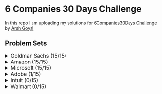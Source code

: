 # 6 Companies 30 Days Challenge

In this repo I am uploading my solutions for [6Companies30Days Challenge](https://www.youtube.com/watch?v=8ESo_bXhRC4) by [Arsh Goyal](https://www.linkedin.com/in/arshgoyal/)

## Problem Sets

<details>
<summary style="font-size: 1.2em">Goldman Sachs (15/15)</summary>

| Sr  | [Problems](./goldman-sachs/README.md)                                                                                   | TryIt                                                                                                                                  | Status |
| --- | ----------------------------------------------------------------------------------------------------------------------- | -------------------------------------------------------------------------------------------------------------------------------------- | ------ |
| 1   | [Print Anagrams Together](./goldman-sachs/print-anagrams-together.md)                                                   | [![Problem Link](./assets/gfg.svg)](https://practice.geeksforgeeks.org/problems/print-anagrams-together/1/#)                           | ✅     |
| 2   | [Overlapping Rectangles](./goldman-sachs/overlapping-rectangles1924.md)                                                 | [![Problem Link](./assets/gfg.svg)](https://practice.geeksforgeeks.org/problems/overlapping-rectangles1924/1/)                         | ✅     |
| 3   | [Count the subarrays having product less than k](./goldman-sachs/count-the-subarrays-having-product-less-than-k1708.md) | [![Problem Link](./assets/gfg.svg)](https://practice.geeksforgeeks.org/problems/count-the-subarrays-having-product-less-than-k1708/1/) | ✅     |
| 4   | [Run Length Encoding](./goldman-sachs/run-length-encoding.md)                                                           | [![Problem Link](./assets/gfg.svg)](https://practice.geeksforgeeks.org/problems/run-length-encoding/1/)                                | ✅     |
| 5   | [Ugly Number](./goldman-sachs/ugly-numbers2254.md)                                                                      | [![Problem Link](./assets/gfg.svg)](https://practice.geeksforgeeks.org/problems/ugly-numbers2254/1/)                                   | ✅     |
| 6   | [Greatest Common Divisor of Strings](./goldman-sachs/greatest-common-divisor-of-strings.md)                             | [![Problem Link](./assets/lc.svg)](https://leetcode.com/problems/greatest-common-divisor-of-strings/)                                  | ✅     |
| 7   | [Find the position of M-th item](./goldman-sachs/find-the-position-of-m-th-item1723.md)                                 | [![Problem Link](./assets/gfg.svg)](https://practice.geeksforgeeks.org/problems/find-the-position-of-m-th-item1723/1#)                 | ✅     |
| 8   | [Total Decoding Messages](./goldman-sachs/total-decoding-messages1235.md)                                               | [![Problem Link](./assets/gfg.svg)](https://practice.geeksforgeeks.org/problems/total-decoding-messages1235/1/)                        | ✅     |
| 9   | [Number following a pattern](./goldman-sachs/number-following-a-pattern3126.md)                                         | [![Problem Link](./assets/gfg.svg)](https://practice.geeksforgeeks.org/problems/number-following-a-pattern3126/1#)                     | ✅     |
| 10  | [Max 10 numbers in a list having 10M entries](./goldman-sachs/k-largest-elements3736.md)                                | [![Problem Link](./assets/gfg.svg)](https://practice.geeksforgeeks.org/problems/k-largest-elements3736/1)                              | ✅     |
| 11  | [Find Missing And Repeating](./goldman-sachs/find-missing-and-repeating2512.md)                                         | [![Problem Link](./assets/gfg.svg)](https://practice.geeksforgeeks.org/problems/find-missing-and-repeating2512/1/#)                    | ✅     |
| 12  | [Squares in N\*N Chessboard](./goldman-sachs/squares-in-nn-chessboard1801.md)                                           | [![Problem Link](./assets/gfg.svg)](https://practice.geeksforgeeks.org/problems/squares-in-nn-chessboard1801/1)                        | ✅     |
| 13  | [Decode the string](./goldman-sachs/decode-the-string2444.md)                                                           | [![Problem Link](./assets/gfg.svg)](https://practice.geeksforgeeks.org/problems/decode-the-string2444/1)                               | ✅     |
| 14  | [Minimum Size Subarray Sum](./goldman-sachs/minimum-size-subarray-sum.md)                                               | [![Problem Link](./assets/lc.svg)](https://leetcode.com/problems/minimum-size-subarray-sum/)                                           | ✅     |
| 15  | [Array Pair Sum Divisibility Problem](./goldman-sachs/array-pair-sum-divisibility-problem3257.md)                       | [![Problem Link](./assets/gfg.svg)](https://practice.geeksforgeeks.org/problems/array-pair-sum-divisibility-problem3257/1#)            | ✅     |

</details>

<details>
<summary style="font-size: 1.2em">Amazon (15/15) </summary>

| Sr  | [Problems](./amazon/README.md)                                                                              | TryIt                                                                                                                                | Status |
| --- | ----------------------------------------------------------------------------------------------------------- | ------------------------------------------------------------------------------------------------------------------------------------ | ------ |
| 1   | [Maximum Profit](./amazon/maximum-profit.md)                                                                | [![Problem Link](./assets/gfg.svg)](https://practice.geeksforgeeks.org/problems/maximum-profit4657/1)                                | ✅    |
| 2   | [Longest Mountain in Array](./amazon/longest-mountain-in-array.md)                                          | [![Problem Link](./assets/lc.svg)](https://leetcode.com/problems/longest-mountain-in-array/)                                         | ✅     |
| 3   | [IPL 2021 - Match Day 2](./amazon/ipl-2021-match-day-2.md)                                                  | [![Problem Link](./assets/gfg.svg)](https://practice.geeksforgeeks.org/problems/deee0e8cf9910e7219f663c18d6d640ea0b87f87/1/)         | ✅     |
| 4   | [Brackets in Matrix Chain Multiplication](./brackets-in-matrix-chain-multiplication.md)                     | [![Problem Link](./assets/gfg.svg)](https://practice.geeksforgeeks.org/problems/brackets-in-matrix-chain-multiplication1024/1/)      | ✅     |
| 5   | [Phone directory](./amazon/phone-directory.md)                                                              | [![Problem Link](./assets/gfg.svg)](https://practice.geeksforgeeks.org/problems/phone-directory4628/1/)                              | ✅     |
| 6   | [Maximum of all subarrays of size k](./amazon/maximum-of-all-subarrays-of-size.md)                          | [![Problem Link](./assets/gfg.svg)](https://practice.geeksforgeeks.org/problems/maximum-of-all-subarrays-of-size-k3101/1)            | ✅     |
| 7   | [First non-repeating character in a stream](./amazon/first-non-repeating-character-in-a-stream.md)          | [![Problem Link](./assets/gfg.svg)](https://practice.geeksforgeeks.org/problems/first-non-repeating-character-in-a-stream1216/1)     | ✅     |
| 8   | [Count ways to N'th Stair(Order does not matter)](./amazon/count-ways-to-nth-stairorder-does-not-matter.md) | [![Problem Link](./assets/gfg.svg)](https://practice.geeksforgeeks.org/problems/count-ways-to-nth-stairorder-does-not-matter1322/1/) | ✅     |
| 9   | [Is Sudoku Valid](./amazon/is-sudoku-valid.md)                                                              | [![Problem Link](./assets/gfg.svg)](https://practice.geeksforgeeks.org/problems/is-sudoku-valid4820/1/)                              | ✅     |
| 10  | [Nuts and Bolts Problem](./amazon/nuts-and-bolts-problem.md)                                                | [![Problem Link](./assets/gfg.svg)](https://practice.geeksforgeeks.org/problems/nuts-and-bolts-problem0431/1)                        | ✅     |
| 11  | [Serialize and Deserialize a Binary Tree](./amazon/serialize-and-deserialize-a-binary-tree.md)              | [![Problem Link](./assets/gfg.svg)](https://practice.geeksforgeeks.org/problems/serialize-and-deserialize-a-binary-tree/1)           | ✅     |
| 12  | [Column name from a given column number](./amazon/column-name-from-a-given-column-number.md)                | [![Problem Link](./assets/gfg.svg)](https://practice.geeksforgeeks.org/problems/column-name-from-a-given-column-number4244/1/)       | ✅     |
| 13  | [Rotting Oranges](./amazon/rotting-oranges.md)                                                              | [![Problem Link](./assets/lc.svg)](https://leetcode.com/problems/rotting-oranges/)                                                   | ✅     |
| 14  | [Burning Tree](./amazon/burning-tree.md)                                                                    | [![Problem Link](./assets/gfg.svg)](https://practice.geeksforgeeks.org/problems/burning-tree/1/)                                     | ✅     |
| 15  | [Delete N nodes after M nodes of a linked list](./amazon/delete-n-nodes-after-m-nodes-of-a-linked-list.md)  | [![Problem Link](./assets/gfg.svg)](https://practice.geeksforgeeks.org/problems/delete-n-nodes-after-m-nodes-of-a-linked-list/1/)    | ✅     |

</details>

<details>
<summary style="font-size: 1.2em">Microsoft (15/15) </summary>

| Sr  | [Problems](./microsoft/README.md)                                                                     | TryIt                                                                                                                                   | Status |
| --- | ----------------------------------------------------------------------------------------------------- | --------------------------------------------------------------------------------------------------------------------------------------- | ------ |
| 1   | [Minimum sum partition](./microsoft/minimum-sum-partition.md)                                         | [![Problem Link](./assets/gfg.svg)](https://practice.geeksforgeeks.org/problems/minimum-sum-partition3317/1/)                           | ✅     |
| 2   | [Prerequisite Tasks](./microsoft/prerequisite-tasks.md)                                               | [![Problem Link](./assets/gfg.svg)](https://practice.geeksforgeeks.org/problems/prerequisite-tasks/1/)                                  | ✅     |
| 3   | [Rotate by 90 degree](./microsoft/rotate-by-90-degree.md)                                             | [![Problem Link](./assets/gfg.svg)](https://practice.geeksforgeeks.org/problems/rotate-by-90-degree0356/1/)                             | ✅     |
| 4   | [Spirally traversing a matrix](./microsoft/spirally-traversing-a-matrix.md)                           | [![Problem Link](./assets/gfg.svg)](https://practice.geeksforgeeks.org/problems/spirally-traversing-a-matrix-1587115621/1/)             | ✅     |
| 5   | [Stock span problem](./microsoft/stock-span-problem.md)                                               | [![Problem Link](./assets/gfg.svg)](https://practice.geeksforgeeks.org/problems/stock-span-problem-1587115621/1)                        | ✅     |
| 6   | [Possible Words From Phone Digits](./microsoft/possible-words-from-phone-digits.md)                   | [![Problem Link](./assets/gfg.svg)](https://practice.geeksforgeeks.org/problems/possible-words-from-phone-digits-1587115620/1/)         | ✅     |
| 7   | [Unit Area of largest region of 1's](./microsoft/length-of-largest-region-of-1s.md)                   | [![Problem Link](./assets/gfg.svg)](https://practice.geeksforgeeks.org/problems/length-of-largest-region-of-1s-1587115620/1/)           | ✅     |
| 8   | [Connect Nodes at Same Level](./microsoft/connect-nodes-at-same-level.md)                             | [![Problem Link](./assets/gfg.svg)](https://practice.geeksforgeeks.org/problems/connect-nodes-at-same-level/1/)                         | ✅     |
| 9   | [Count Number of SubTrees having given Sum](./microsoft/count-number-of-subtrees-having-given-sum.md) | [![Problem Link](./assets/gfg.svg)](https://practice.geeksforgeeks.org/problems/count-number-of-subtrees-having-given-sum/1/)           | ✅     |
| 10  | [Stickler Thief](./microsoft/stickler-theif.md)                                                       | [![Problem Link](./assets/gfg.svg)](https://practice.geeksforgeeks.org/problems/stickler-theif-1587115621/1/)                           | ✅     |
| 11  | [Generate Binary Numbers](./microsoft/generate-binary-numbers.md)                                     | [![Problem Link](./assets/gfg.svg)](https://practice.geeksforgeeks.org/problems/generate-binary-numbers-1587115620/1/)                  | ✅     |
| 12  | [Find All Four Sum Numbers](./microsoft/find-all-four-sum-numbers.md)                                 | [![Problem Link](./assets/gfg.svg)](https://practice.geeksforgeeks.org/problems/find-all-four-sum-numbers1732/1)                        | ✅     |
| 13  | [Bridge edge in a graph](./microsoft/bridge-edge-in-graph.md)                                         | [![Problem Link](./assets/gfg.svg)](https://practice.geeksforgeeks.org/problems/bridge-edge-in-graph/1)                                 | ✅     |
| 14  | [Minimum steps to destination](./microsoft/minimum-steps-to-destination.md)                           | [![Problem Link](./assets/gfg.svg)](https://practice.geeksforgeeks.org/problems/minimum-number-of-steps-to-reach-a-given-number5234/1/) | ✅     |
| 15  | [Alien Dictionary](./microsoft/alien-dictionary.md)                                                   | [![Problem Link](./assets/gfg.svg)](https://practice.geeksforgeeks.org/problems/alien-dictionary/1/)                                    | ✅     |

</details>

<details>
<summary style="font-size: 1.2em">Adobe (1/15)</summary>

| Sr  | [Problems](./adobe/README.md)                                                                            | TryIt                                                                                                                                                               | Status |
| --- | -------------------------------------------------------------------------------------------------------- | ------------------------------------------------------------------------------------------------------------------------------------------------------------------- | ------ |
| 1   | [Subarray with given sum](./adobe/subarray-with-given-sum.md)                                            | [![Problem Link](./assets/gfg.svg)](https://practice.geeksforgeeks.org/problems/subarray-with-given-sum-1587115621/1)                                               | ✅     |
| 2   | [Longest Arithmetic Progression](./adobe/longest-arithmetic-progression.md)                              | [![Problem Link](./assets/gfg.svg)](https://practice.geeksforgeeks.org/problems/longest-arithmetic-progression1019/1/)                                              | ❌     |
| 3   | [No. of distict Words with k max contiguous vowels](./adobe/kmax-cont-vowels.md)                         | [![Problem Link](./assets/gfg.svg)](https://practice.geeksforgeeks.org/problems/7b9d245852bd8caf8a27d6d3961429f0a2b245f1/1/)                                        | ❌     |
| 4   | [Partition Equal Subset Sum](./adobe/subset-sum-problem.md)                                              | [![Problem Link](./assets/gfg.svg)](https://practice.geeksforgeeks.org/problems/subset-sum-problem2014/1)                                                           | ❌     |
| 5   | [Express as sum of power of natural numbers](./adobe/sum-of-power-of-natural-numbers.md)                 | [![Problem Link](./assets/gfg.svg)](https://practice.geeksforgeeks.org/problems/express-as-sum-of-power-of-natural-numbers5647/1)                                   | ❌     |
| 6   | [Generate Parentheses](./adobe/generate-parentheses.md)                                                  | [![Problem Link](./assets/gfg.svg)](https://practice.geeksforgeeks.org/problems/generate-all-possible-parentheses/1/)                                               | ❌     |
| 7   | [Pots of Gold Game](./adobe/pots-of-gold-game.md)                                                        | [![Problem Link](./assets/gfg.svg)](https://practice.geeksforgeeks.org/problems/pots-of-gold-game/1/)                                                               | ❌     |
| 8   | [Implement Atoi](./adobe/implement-atoi.md)                                                              | [![Problem Link](./assets/gfg.svg)](https://practice.geeksforgeeks.org/problems/implement-atoi/1/)                                                                  | ❌     |
| 9   | [Next higher palindromic number using same digits](./adobe/next-higher-palindromic-number-same-digit.md) | [![Problem Link](./assets/gfg.svg)](https://practice.geeksforgeeks.org/problems/next-higher-palindromic-number-using-the-same-set-of-digits5859/1/)                 | ❌     |
| 10  | [Winner of an election](./adobe/winner-of-an-election.md)                                                | [![Problem Link](./assets/gfg.svg)](https://practice.geeksforgeeks.org/problems/winner-of-an-election-where-votes-are-represented-as-candidate-names-1587115621/1/) | ❌     |
| 11  | [Amend The Sentence](./adobe/amend-the-sentence.md)                                                      | [![Problem Link](./assets/gfg.svg)](https://practice.geeksforgeeks.org/problems/amend-the-sentence3235/1)                                                           | ❌     |
| 12  | [Leaders in an array](./adobe/leaders-in-an-array.md)                                                    | [![Problem Link](./assets/gfg.svg)](https://practice.geeksforgeeks.org/problems/leaders-in-an-array-1587115620/1/)                                                  | ❌     |
| 13  | [Minimum operations to convert array A to B](./adobe/minimum-insertions-to-make-two-arrays-equal.md)     | [![Problem Link](./assets/gfg.svg)](https://practice.geeksforgeeks.org/problems/minimum-insertions-to-make-two-arrays-equal/1/)                                     | ❌     |
| 14  | [Smallest range in K lists](./adobe/smallest-range-covering-elements-from-k-lists.md)                    | [![Problem Link](./assets/gfg.svg)](https://practice.geeksforgeeks.org/problems/find-smallest-range-containing-elements-from-k-lists/1/)                            | ❌     |
| 15  | [Most Recent Library](./adobe/most-recent-library.md)                                                    |                                                                                                                                                                     | ❌     |

</details>

<details>
<summary style="font-size: 1.2em">Intuit (0/15)</summary>

| Sr  | Problems                                                                                       | TryIt                                                                                                                   | Status |
| --- | ---------------------------------------------------------------------------------------------- | ----------------------------------------------------------------------------------------------------------------------- | ------ |
| 1   | [Minimum sum partition](./intuit/minimum-sum-partition.md)                                     | [![Problem Link](./assets/gfg.svg)](https://practice.geeksforgeeks.org/problems/minimum-sum-partition3317/1/)           | ❌     |
| 2   | [Word Search](./intuit/word-search.md)                                                         | [![Problem Link](./assets/gfg.svg)](https://practice.geeksforgeeks.org/problems/word-search/1/)                         | ❌     |
| 3   | [Find the missing no in string](./intuit/missing-no-in-string.md)                              | [![Problem Link](./assets/gfg.svg)](https://practice.geeksforgeeks.org/problems/find-the-missing-no-in-string/1/)       | ❌     |
| 4   | [Largest number in K swaps](./intuit/largest-number-in-k-swaps.md)                             | [![Problem Link](./assets/gfg.svg)](https://practice.geeksforgeeks.org/problems/largest-number-in-k-swaps-1587115620/1) | ❌     |
| 5   | [Split Array Largest Sum](./intuit/split-array-largest-sum.md)                                 | [![Problem Link](./assets/lc.svg)](https://leetcode.com/problems/split-array-largest-sum/)                              | ❌     |
| 6   | [Find in Mountain Array](./intuit/find-in-mountain-array.md)                                   | [![Problem Link](./assets/lc.svg)](https://leetcode.com/problems/find-in-mountain-array/)                               | ❌     |
| 7   | [Capacity To Ship Packages Within D Days](./intuit/capacity-to-ship-packages-within-d-days.md) | [![Problem Link](./assets/lc.svg)](https://leetcode.com/problems/capacity-to-ship-packages-within-d-days/)              | ❌     |
| 8   | [Number of Boomerangs](./intuit/number-of-boomerangs.md)                                       | [![Problem Link](./assets/lc.svg)](https://leetcode.com/problems/number-of-boomerangs/)                                 | ❌     |
| 9   | [Pacific Atlantic Water Flow](./intuit/pacific-atlantic-water-flow.md)                         | [![Problem Link](./assets/lc.svg)](https://leetcode.com/problems/pacific-atlantic-water-flow/)                          | ❌     |
| 10  | [Number of Provinces](./intuit/number-of-provinces.md)                                         | [![Problem Link](./assets/lc.svg)](https://leetcode.com/problems/number-of-provinces/)                                  | ❌     |
| 11  | [Construct Quad Tree](./intuit/construct-quad-tree.md)                                         | [![Problem Link](./assets/lc.svg)](https://leetcode.com/problems/construct-quad-tree/)                                  | ❌     |
| 12  | [Course Schedule II](./intuit/course-schedule-ii.md)                                           | [![Problem Link](./assets/lc.svg)](https://leetcode.com/problems/course-schedule-ii/)                                   | ❌     |
| 13  | [Minimum Swaps to Arrange a Binary Grid](./intuit/min-swaps-to-arrange-binary-grid.md)         | [![Problem Link](./assets/lc.svg)](https://leetcode.com/problems/minimum-swaps-to-arrange-a-binary-grid/)               | ❌     |
| 14  | [As Far from Land as Possible](./intuit/as-far-from-land-as-possible.md)                       | [![Problem Link](./assets/lc.svg)](https://leetcode.com/problems/as-far-from-land-as-possible/)                         | ❌     |
| 15  | [Koko Eating Bananas](./intuit/koko-eating-bananas.md)                                         | [![Problem Link](./assets/lc.svg)](https://leetcode.com/problems/koko-eating-bananas/)                                  | ❌     |

</details>

<details>
<summary style="font-size: 1.2em">Walmart (0/15)</summary>

| Sr  | Problems                                                                                                                              | TryIt                                                                                                                         | Status |
| --- | ------------------------------------------------------------------------------------------------------------------------------------- | ----------------------------------------------------------------------------------------------------------------------------- | ------ |
| 1   | [Path with Maximum Probability](./walmart/path-with-maximum-probability.md)                                                           | [![Problem Link](./assets/lc.svg)](https://leetcode.com/problems/path-with-maximum-probability/)                              | ❌     |
| 2   | [Stone Game](./walmart/stone-game.md)                                                                                                 | [![Problem Link](./assets/lc.svg)](https://leetcode.com/problems/stone-game/)                                                 | ❌     |
| 3   | [Remove Colored Pieces if Both Neighbors are the Same Color](./walmart/remove-colored-pieces-if-both-neighbors-are-the-same-color.md) | [![Problem Link](./assets/lc.svg)](https://leetcode.com/problems/remove-colored-pieces-if-both-neighbors-are-the-same-color/) | ❌     |
| 4   | [Number of Unique Paths](./walmart/number-of-unique-paths.md)                                                                         | [![Problem Link](./assets/gfg.svg)](https://practice.geeksforgeeks.org/problems/number-of-unique-paths5339/1/)                | ❌     |
| 5   | [Transform to Sum Tree](./walmart/transform-to-sum-tree.md)                                                                           | [![Problem Link](./assets/gfg.svg)](https://practice.geeksforgeeks.org/problems/transform-to-sum-tree/1/)                     | ❌     |
| 6   | [Power Of Numbers](./walmart/power-of-numbers.md)                                                                                     | [![Problem Link](./assets/gfg.svg)](https://practice.geeksforgeeks.org/problems/power-of-numbers-1587115620/1/)               | ❌     |
| 7   | [Sorted subsequence of size 3](./walmart/sorted-subsequence-of-size-3.md)                                                             | [![Problem Link](./assets/gfg.svg)](https://practice.geeksforgeeks.org/problems/sorted-subsequence-of-size-3/1/)              | ❌     |
| 8   | [Maximum Height Tree](./walmart/maximum-height-tree.md)                                                                               | [![Problem Link](./assets/gfg.svg)](https://practice.geeksforgeeks.org/problems/maximum-height-tree4803/1/)                   | ❌     |
| 9   | [Guess Number Higher or Lower II](./walmart/guess-number-higher-or-lower-ii.md)                                                       | [![Problem Link](./assets/lc.svg)](https://leetcode.com/problems/guess-number-higher-or-lower-ii/)                            | ❌     |
| 10  | [Generate Random Point in a Circle](./walmart/generate-random-point-in-a-circle.md)                                                   | [![Problem Link](./assets/lc.svg)](https://leetcode.com/problems/generate-random-point-in-a-circle/)                          | ❌     |
| 11  | [Maximum Performance of a Team](./walmart/maximum-performance-of-a-team.md)                                                           | [![Problem Link](./assets/lc.svg)](https://leetcode.com/problems/maximum-performance-of-a-team/)                              | ❌     |
| 12  | [Find Array Given Subset Sums](./walmart/find-array-given-subset-sums.md)                                                             | [![Problem Link](./assets/lc.svg)](https://leetcode.com/problems/find-array-given-subset-sums/)                               | ❌     |
| 13  | [Find the Kth Largest Integer in the Array](./walmart/find-the-kth-largest-integer-in-the-array.md)                                   | [![Problem Link](./assets/lc.svg)](https://leetcode.com/problems/find-the-kth-largest-integer-in-the-array/)                  | ❌     |
| 14  | [Largest number in K swaps](./walmart/largest-number-in-k-swaps.md)                                                                   | [![Problem Link](./assets/gfg.svg)](https://practice.geeksforgeeks.org/problems/largest-number-in-k-swaps-1587115620/1/)      | ❌     |
| 15  | [Divide Two Integers](./walmart/divide-two-integers.md)                                                                               | [![Problem Link](./assets/lc.svg)](https://leetcode.com/problems/divide-two-integers/)                                        | ❌     |

</details>
